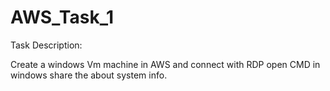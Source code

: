# AWS_Task_1
Task Description:

Create a windows Vm machine in AWS and connect with RDP open CMD in windows share the about system info.
